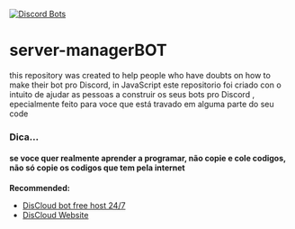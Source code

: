 [![Discord Bots](https://top.gg/api/widget/status/726932863722979388.svg)](https://top.gg/bot/726932863722979388)
# server-managerBOT
 this repository was created to help people who have doubts on how to make their bot pro Discord, in JavaScript
 este repositorio foi criado con o intuito de ajudar as pessoas a construir os seus bots pro Discord , epecialmente feito para voce que está travado em alguma parte do seu code
### Dica...
#### se voce quer realmente aprender a programar, não copie e cole codigos, não só copie os codigos que tem pela internet

**Recommended:**
- [DisCloud bot free host 24/7](https://discord.gg/CvxevT5)
- [DisCloud Website](https://discloudbot.com)
